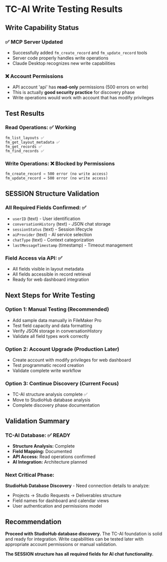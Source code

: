 # TC-AI Write Testing Results

## Write Capability Status

### ✅ MCP Server Updated
- Successfully added `fm_create_record` and `fm_update_record` tools
- Server code properly handles write operations
- Claude Desktop recognizes new write capabilities

### ❌ Account Permissions
- API account 'api' has **read-only** permissions (500 errors on write)
- This is actually **good security practice** for discovery phase
- Write operations would work with account that has modify privileges

## Test Results

### Read Operations: ✅ Working
```
fm_list_layouts ✅
fm_get_layout_metadata ✅  
fm_get_records ✅
fm_find_records ✅
```

### Write Operations: ❌ Blocked by Permissions
```
fm_create_record → 500 error (no write access)
fm_update_record → 500 error (no write access)
```

## SESSION Structure Validation

### All Required Fields Confirmed: ✅
- `userID` (text) - User identification
- `conversationHistory` (text) - JSON chat storage
- `sessionStatus` (text) - Session lifecycle
- `aiProvider` (text) - AI service selection  
- `chatType` (text) - Context categorization
- `lastMessageTimestamp` (timestamp) - Timeout management

### Field Access via API: ✅
- All fields visible in layout metadata
- All fields accessible in record retrieval
- Ready for web dashboard integration

## Next Steps for Write Testing

### Option 1: Manual Testing (Recommended)
- Add sample data manually in FileMaker Pro
- Test field capacity and data formatting
- Verify JSON storage in conversationHistory
- Validate all field types work correctly

### Option 2: Account Upgrade (Production Later)
- Create account with modify privileges for web dashboard
- Test programmatic record creation
- Validate complete write workflow

### Option 3: Continue Discovery (Current Focus)
- TC-AI structure analysis complete ✅
- Move to StudioHub database analysis
- Complete discovery phase documentation

## Validation Summary

### TC-AI Database: ✅ READY
- **Structure Analysis:** Complete
- **Field Mapping:** Documented  
- **API Access:** Read operations confirmed
- **AI Integration:** Architecture planned

### Next Critical Phase:
**StudioHub Database Discovery** - Need connection details to analyze:
- Projects → Studio Requests → Deliverables structure
- Field names for dashboard and calendar views
- User authentication and permissions model

## Recommendation

**Proceed with StudioHub database discovery.** The TC-AI foundation is solid and ready for integration. Write capabilities can be tested later with appropriate account permissions or manual validation.

**The SESSION structure has all required fields for AI chat functionality.**
